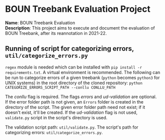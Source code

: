 # BOUN Treebank Evaluation Project

**Name**: BOUN Treebank Evaluation  
**Description**: This project aims to execute and document the evaluation of BOUN Treebank, after its reannotation in 2021-22.

## Running of script for categorizing errors, `util/categorize_errors.py`

`regex` module is needed which can be installed with `pip install -r requirements.txt`. A virtual environment is recommended. The following can be run to categorize errors of a given treebank (`python` becomes `python3` for UNIX systems) in the root directory of the cloned repository: `python CATEGORIZE_ERRORS_SCRIPT_PATH --conllu CONLLU_PATH`

The _conllu_ flag is required. The flags _errors_ and _ud-validation_ are optional. If the error folder path is not given, an `Errors` folder is created in the directory of the script. The given error folder path need not exist; if it doesn't exist, it'll be created. If the _ud-validation_ flag is not used, `validate.py` script in the script's directory is used.

The validation script path: `util/validate.py`. The script's path for categorizing errors: `util/categorize_errors.py`.
